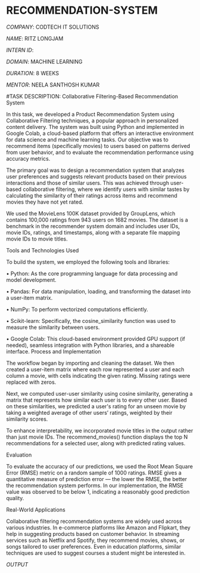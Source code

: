 # RECOMMENDATION-SYSTEM

*COMPANY*: CODTECH IT SOLUTIONS

*NAME*: RITZ LONGJAM

*INTERN ID*: 

*DOMAIN*: MACHINE LEARNING

*DURATION*: 8 WEEKS

*MENTOR*: NEELA SANTHOSH KUMAR

#TASK DESCRIPTION: Collaborative Filtering-Based Recommendation System

In this task, we developed a Product Recommendation System using Collaborative Filtering techniques, a popular approach in personalized content delivery. The system was built using Python and implemented in Google Colab, a cloud-based platform that offers an interactive environment for data science and machine learning tasks. Our objective was to recommend items (specifically movies) to users based on patterns derived from user behavior, and to evaluate the recommendation performance using accuracy metrics.

The primary goal was to design a recommendation system that analyzes user preferences and suggests relevant products based on their previous interactions and those of similar users. This was achieved through user-based collaborative filtering, where we identify users with similar tastes by calculating the similarity of their ratings across items and recommend movies they have not yet rated.

We used the MovieLens 100K dataset provided by GroupLens, which contains 100,000 ratings from 943 users on 1682 movies. The dataset is a benchmark in the recommender system domain and includes user IDs, movie IDs, ratings, and timestamps, along with a separate file mapping movie IDs to movie titles.

Tools and Technologies Used

To build the system, we employed the following tools and libraries:

•	Python: As the core programming language for data processing and model development.

•	Pandas: For data manipulation, loading, and transforming the dataset into a user-item matrix.

•	NumPy: To perform vectorized computations efficiently.

•	Scikit-learn: Specifically, the cosine_similarity function was used to measure the similarity between users.

•	Google Colab: This cloud-based environment provided GPU support (if needed), seamless integration with Python libraries, and a shareable interface.
 Process and Implementation

The workflow began by importing and cleaning the dataset. We then created a user-item matrix where each row represented a user and each column a movie, with cells indicating the given rating. Missing ratings were replaced with zeros.

Next, we computed user-user similarity using cosine similarity, generating a matrix that represents how similar each user is to every other user. Based on these similarities, we predicted a user's rating for an unseen movie by taking a weighted average of other users’ ratings, weighted by their similarity scores.

To enhance interpretability, we incorporated movie titles in the output rather than just movie IDs. The recommend_movies() function displays the top N recommendations for a selected user, along with predicted rating values.

Evaluation

To evaluate the accuracy of our predictions, we used the Root Mean Square Error (RMSE) metric on a random sample of 1000 ratings. RMSE gives a quantitative measure of prediction error — the lower the RMSE, the better the recommendation system performs. In our implementation, the RMSE value was observed to be below 1, indicating a reasonably good prediction quality.

Real-World Applications

Collaborative filtering recommendation systems are widely used across various industries. In e-commerce platforms like Amazon and Flipkart, they help in suggesting products based on customer behavior. In streaming services such as Netflix and Spotify, they recommend movies, shows, or songs tailored to user preferences. Even in education platforms,  similar techniques are used to suggest courses a student might be interested in.

*OUTPUT*

